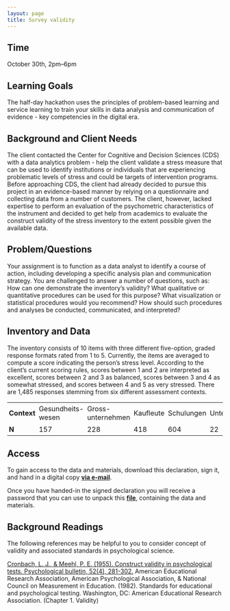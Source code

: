 ```yaml
---
layout: page
title: Survey validity
---
```



## Time

October 30th, 2pm–6pm

## Learning Goals
The half-day hackathon uses the principles of problem-based learning and service learning to train your skills in data analysis and communication of evidence - key competencies in the digital era.

## Background and Client Needs
The client contacted the Center for Cognitive and Decision Sciences (CDS) with a data analytics problem - help the client validate a stress measure that can be used to identify institutions or individuals that are experiencing problematic levels of stress and could be targets of intervention programs. Before approaching CDS, the client had already decided to pursue this project in an evidence-based manner by relying on a questionnaire and collecting data from a number of customers. The client, however, lacked expertise to perform an evaluation of the psychometric characteristics of the instrument and decided to get help from academics to evaluate the construct validity of the stress inventory to the extent possible given the available data.

## Problem/Questions
Your assignment is to function as a data analyst to identify a course of action, including developing a specific analysis plan and communication strategy. You are challenged to answer a number of questions, such as: How can one demonstrate the inventory’s validity? What qualitative or quantitative procedures can be used for this purpose? What visualization or statistical procedures would you recommend? How should such procedures and analyses be conducted, communicated, and interpreted?

## Inventory and Data
The inventory consists of 10 items with three different five-option, graded response formats rated from 1 to 5. Currently, the items are averaged to compute a score indicating the person’s stress level. According to the client’s current scoring rules, scores between 1 and 2 are interpreted as excellent, scores between 2 and 3 as balanced, scores between 3 and 4 as somewhat stressed, and scores between 4 and 5 as very stressed. There are 1,485 responses stemming from six different assessment contexts.

<table cellspacing="0" cellpadding="0">
  <tr>
    <td style="padding:4px"><b>Context</b></td>
    <td style="padding:4px">Gesundheits-wesen</td>
    <td style="padding:4px">Gross-unternehmen</td>
    <td style="padding:4px">Kaufleute</td>
    <td style="padding:4px">Schulungen</td>
    <td style="padding:4px">Unternehmen</td>
  </tr>
  <tr>
    <td style="padding:4px"><b>N</b></td>
    <td style="padding:4px">157</td>
    <td style="padding:4px">228</td>
    <td style="padding:4px">418</td>
    <td style="padding:4px">604</td>
    <td style="padding:4px">22</td>
    <td style="padding:4px">56</td>
  </tr>
</table>

## Access

To gain access to the data and materials, download this declaration, sign it, and hand in a digital copy <a href="mailto:dirk.wulff@unibas.ch?subject=declaration"><b>via e-mail</b></a>.

Once you have handed-in the signed declaration you will receive a password that you can use to unpack this <a href="https://www.dropbox.com/sh/nazry94v600x8jb/AADCKjP9xpQu7k0KcrJ66-Jca?dl=0"><b>file</b></a>, containing the data and materials.


## Background Readings
The following references may be helpful to you to consider concept of validity and associated standards in psychological science.

<a href="http://www.sfu.ca/~palys/Cronbach&Meehl-1955-ConstructValidityInPsychologicalTests.pdf">Cronbach, L. J., & Meehl, P. E. (1955). Construct validity in psychological tests. Psychological bulletin, 52(4), 281-302.</a>
American Educational Research Association, American Psychological Association, & National Council on Measurement in Education. (1982). Standards for educational and psychological testing. Washington, DC: American Educational Research Association. (Chapter 1. Validity)
